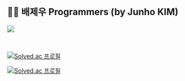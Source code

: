 

<br>

## 🧑‍🎓 배제우 Programmers (by Junho KIM)
[![](https://github.com/jeus1998/Algorithm/main/lib/result.svg)](https://github.com/jeus1998/Algorithm)

<br>

[![Solved.ac
프로필](http://mazassumnida.wtf/api/v2/generate_badge?boj=baejeu)](https://solved.ac/profile/baejeu)

[![Solved.ac
프로필](http://mazassumnida.wtf/api/v2/generate_badge?boj=zeus20240228)](https://solved.ac/profile/zeus20240228)

